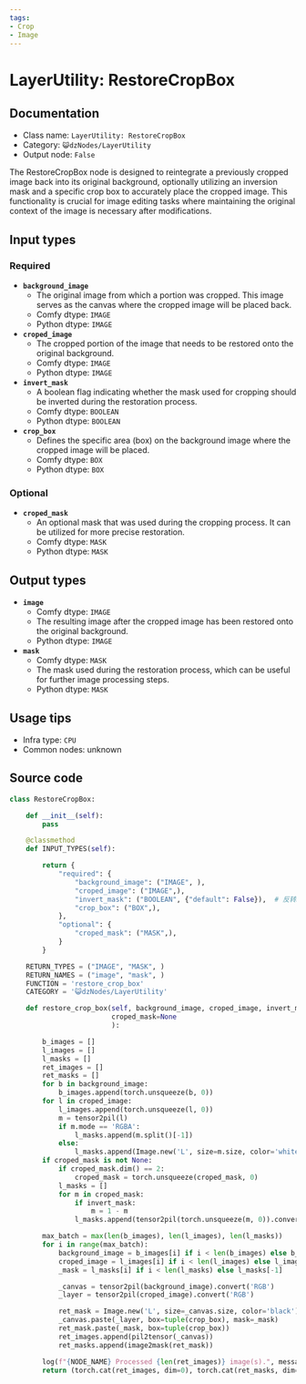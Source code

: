 ```yaml
---
tags:
- Crop
- Image
---
```


# LayerUtility: RestoreCropBox
## Documentation
- Class name: `LayerUtility: RestoreCropBox`
- Category: `😺dzNodes/LayerUtility`
- Output node: `False`

The RestoreCropBox node is designed to reintegrate a previously cropped image back into its original background, optionally utilizing an inversion mask and a specific crop box to accurately place the cropped image. This functionality is crucial for image editing tasks where maintaining the original context of the image is necessary after modifications.
## Input types
### Required
- **`background_image`**
    - The original image from which a portion was cropped. This image serves as the canvas where the cropped image will be placed back.
    - Comfy dtype: `IMAGE`
    - Python dtype: `IMAGE`
- **`croped_image`**
    - The cropped portion of the image that needs to be restored onto the original background.
    - Comfy dtype: `IMAGE`
    - Python dtype: `IMAGE`
- **`invert_mask`**
    - A boolean flag indicating whether the mask used for cropping should be inverted during the restoration process.
    - Comfy dtype: `BOOLEAN`
    - Python dtype: `BOOLEAN`
- **`crop_box`**
    - Defines the specific area (box) on the background image where the cropped image will be placed.
    - Comfy dtype: `BOX`
    - Python dtype: `BOX`
### Optional
- **`croped_mask`**
    - An optional mask that was used during the cropping process. It can be utilized for more precise restoration.
    - Comfy dtype: `MASK`
    - Python dtype: `MASK`
## Output types
- **`image`**
    - Comfy dtype: `IMAGE`
    - The resulting image after the cropped image has been restored onto the original background.
    - Python dtype: `IMAGE`
- **`mask`**
    - Comfy dtype: `MASK`
    - The mask used during the restoration process, which can be useful for further image processing steps.
    - Python dtype: `MASK`
## Usage tips
- Infra type: `CPU`
- Common nodes: unknown


## Source code
```python
class RestoreCropBox:

    def __init__(self):
        pass

    @classmethod
    def INPUT_TYPES(self):

        return {
            "required": {
                "background_image": ("IMAGE", ),
                "croped_image": ("IMAGE",),
                "invert_mask": ("BOOLEAN", {"default": False}),  # 反转mask#
                "crop_box": ("BOX",),
            },
            "optional": {
                "croped_mask": ("MASK",),
            }
        }

    RETURN_TYPES = ("IMAGE", "MASK", )
    RETURN_NAMES = ("image", "mask", )
    FUNCTION = 'restore_crop_box'
    CATEGORY = '😺dzNodes/LayerUtility'

    def restore_crop_box(self, background_image, croped_image, invert_mask, crop_box,
                         croped_mask=None
                         ):

        b_images = []
        l_images = []
        l_masks = []
        ret_images = []
        ret_masks = []
        for b in background_image:
            b_images.append(torch.unsqueeze(b, 0))
        for l in croped_image:
            l_images.append(torch.unsqueeze(l, 0))
            m = tensor2pil(l)
            if m.mode == 'RGBA':
                l_masks.append(m.split()[-1])
            else:
                l_masks.append(Image.new('L', size=m.size, color='white'))
        if croped_mask is not None:
            if croped_mask.dim() == 2:
                croped_mask = torch.unsqueeze(croped_mask, 0)
            l_masks = []
            for m in croped_mask:
                if invert_mask:
                    m = 1 - m
                l_masks.append(tensor2pil(torch.unsqueeze(m, 0)).convert('L'))

        max_batch = max(len(b_images), len(l_images), len(l_masks))
        for i in range(max_batch):
            background_image = b_images[i] if i < len(b_images) else b_images[-1]
            croped_image = l_images[i] if i < len(l_images) else l_images[-1]
            _mask = l_masks[i] if i < len(l_masks) else l_masks[-1]

            _canvas = tensor2pil(background_image).convert('RGB')
            _layer = tensor2pil(croped_image).convert('RGB')

            ret_mask = Image.new('L', size=_canvas.size, color='black')
            _canvas.paste(_layer, box=tuple(crop_box), mask=_mask)
            ret_mask.paste(_mask, box=tuple(crop_box))
            ret_images.append(pil2tensor(_canvas))
            ret_masks.append(image2mask(ret_mask))

        log(f"{NODE_NAME} Processed {len(ret_images)} image(s).", message_type='finish')
        return (torch.cat(ret_images, dim=0), torch.cat(ret_masks, dim=0),)

```
